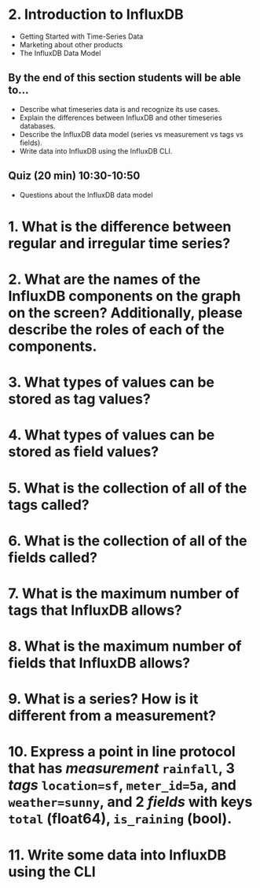 # 2. Introduction to InfluxDB

* Getting Started with Time-Series Data
* Marketing about other products
* The InfluxDB Data Model

## By the end of this section students will be able to...

* Describe what timeseries data is and recognize its use cases.
* Explain the differences between InfluxDB and other timeseries databases.
* Describe the InfluxDB data model (series vs measurement vs tags vs fields).
* Write data into InfluxDB using the InfluxDB CLI.

## Quiz (20 min) 10:30-10:50
* Questions about the InfluxDB data model

# 1. What is the difference between regular and irregular time series?

# 2. What are the names of the InfluxDB components on the graph on the screen? Additionally, please describe the roles of each of the components.

# 3. What types of values can be stored as tag values?

# 4. What types of values can be stored as field values?

# 5. What is the collection of all of the tags called?

# 6. What is the collection of all of the fields called?

# 7. What is the maximum number of tags that InfluxDB allows?

# 8. What is the maximum number of fields that InfluxDB allows?

# 9. What is a series? How is it different from a measurement?

# 10. Express a point in line protocol that has *measurement* `rainfall`, 3 *tags* `location=sf`, `meter_id=5a`, and `weather=sunny`, and 2 *fields* with keys `total` (float64), `is_raining` (bool).

# 11. Write some data into InfluxDB using the CLI

